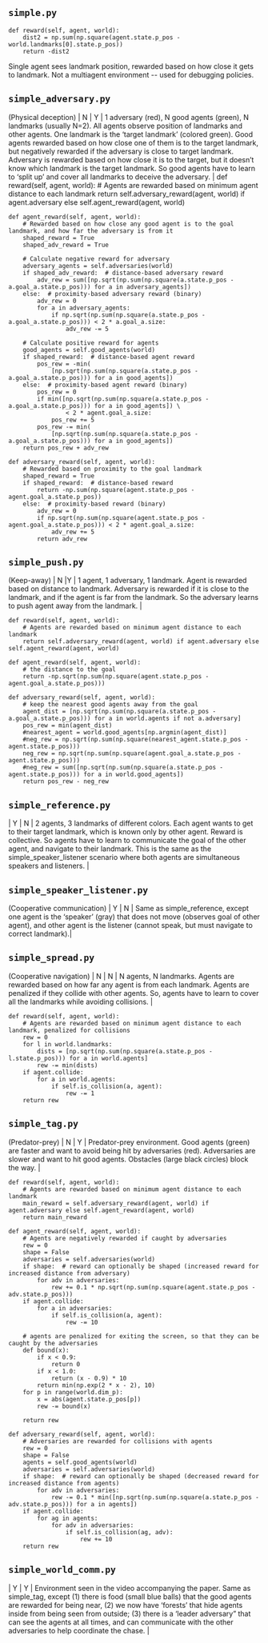 ## `simple.py`

    def reward(self, agent, world):
        dist2 = np.sum(np.square(agent.state.p_pos - world.landmarks[0].state.p_pos))
        return -dist2

Single agent sees landmark position, rewarded based on how close it gets to landmark. Not a multiagent environment -- used for debugging policies.


## `simple_adversary.py` 

(Physical deception) | N | Y | 1 adversary (red), N good agents (green), N landmarks (usually N=2). All agents observe position of landmarks and other agents. One landmark is the ‘target landmark’ (colored green). Good agents rewarded based on how close one of them is to the target landmark, but negatively rewarded if the adversary is close to target landmark. Adversary is rewarded based on how close it is to the target, but it doesn’t know which landmark is the target landmark. So good agents have to learn to ‘split up’ and cover all landmarks to deceive the adversary. |
    def reward(self, agent, world):
        # Agents are rewarded based on minimum agent distance to each landmark
        return self.adversary_reward(agent, world) if agent.adversary else self.agent_reward(agent, world)

    def agent_reward(self, agent, world):
        # Rewarded based on how close any good agent is to the goal landmark, and how far the adversary is from it
        shaped_reward = True
        shaped_adv_reward = True

        # Calculate negative reward for adversary
        adversary_agents = self.adversaries(world)
        if shaped_adv_reward:  # distance-based adversary reward
            adv_rew = sum([np.sqrt(np.sum(np.square(a.state.p_pos - a.goal_a.state.p_pos))) for a in adversary_agents])
        else:  # proximity-based adversary reward (binary)
            adv_rew = 0
            for a in adversary_agents:
                if np.sqrt(np.sum(np.square(a.state.p_pos - a.goal_a.state.p_pos))) < 2 * a.goal_a.size:
                    adv_rew -= 5

        # Calculate positive reward for agents
        good_agents = self.good_agents(world)
        if shaped_reward:  # distance-based agent reward
            pos_rew = -min(
                [np.sqrt(np.sum(np.square(a.state.p_pos - a.goal_a.state.p_pos))) for a in good_agents])
        else:  # proximity-based agent reward (binary)
            pos_rew = 0
            if min([np.sqrt(np.sum(np.square(a.state.p_pos - a.goal_a.state.p_pos))) for a in good_agents]) \
                    < 2 * agent.goal_a.size:
                pos_rew += 5
            pos_rew -= min(
                [np.sqrt(np.sum(np.square(a.state.p_pos - a.goal_a.state.p_pos))) for a in good_agents])
        return pos_rew + adv_rew

    def adversary_reward(self, agent, world):
        # Rewarded based on proximity to the goal landmark
        shaped_reward = True
        if shaped_reward:  # distance-based reward
            return -np.sum(np.square(agent.state.p_pos - agent.goal_a.state.p_pos))
        else:  # proximity-based reward (binary)
            adv_rew = 0
            if np.sqrt(np.sum(np.square(agent.state.p_pos - agent.goal_a.state.p_pos))) < 2 * agent.goal_a.size:
                adv_rew += 5
            return adv_rew


## `simple_push.py` 

(Keep-away) | N |Y  | 1 agent, 1 adversary, 1 landmark. Agent is rewarded based on distance to landmark. Adversary is rewarded if it is close to the landmark, and if the agent is far from the landmark. So the adversary learns to push agent away from the landmark. |

    def reward(self, agent, world):
        # Agents are rewarded based on minimum agent distance to each landmark
        return self.adversary_reward(agent, world) if agent.adversary else self.agent_reward(agent, world)

    def agent_reward(self, agent, world):
        # the distance to the goal
        return -np.sqrt(np.sum(np.square(agent.state.p_pos - agent.goal_a.state.p_pos)))

    def adversary_reward(self, agent, world):
        # keep the nearest good agents away from the goal
        agent_dist = [np.sqrt(np.sum(np.square(a.state.p_pos - a.goal_a.state.p_pos))) for a in world.agents if not a.adversary]
        pos_rew = min(agent_dist)
        #nearest_agent = world.good_agents[np.argmin(agent_dist)]
        #neg_rew = np.sqrt(np.sum(np.square(nearest_agent.state.p_pos - agent.state.p_pos)))
        neg_rew = np.sqrt(np.sum(np.square(agent.goal_a.state.p_pos - agent.state.p_pos)))
        #neg_rew = sum([np.sqrt(np.sum(np.square(a.state.p_pos - agent.state.p_pos))) for a in world.good_agents])
        return pos_rew - neg_rew
    

## `simple_reference.py` 

| Y | N | 2 agents, 3 landmarks of different colors. Each agent wants to get to their target landmark, which is known only by other agent. Reward is collective. So agents have to learn to communicate the goal of the other agent, and navigate to their landmark. This is the same as the simple_speaker_listener scenario where both agents are simultaneous speakers and listeners. |


## `simple_speaker_listener.py` 

(Cooperative communication) | Y | N | Same as simple_reference, except one agent is the ‘speaker’ (gray) that does not move (observes goal of other agent), and other agent is the listener (cannot speak, but must navigate to correct landmark).|


## `simple_spread.py` 

(Cooperative navigation) | N | N | N agents, N landmarks. Agents are rewarded based on how far any agent is from each landmark. Agents are penalized if they collide with other agents. So, agents have to learn to cover all the landmarks while avoiding collisions. |

    def reward(self, agent, world):
        # Agents are rewarded based on minimum agent distance to each landmark, penalized for collisions
        rew = 0
        for l in world.landmarks:
            dists = [np.sqrt(np.sum(np.square(a.state.p_pos - l.state.p_pos))) for a in world.agents]
            rew -= min(dists)
        if agent.collide:
            for a in world.agents:
                if self.is_collision(a, agent):
                    rew -= 1
        return rew

## `simple_tag.py` 

(Predator-prey) | N | Y | Predator-prey environment. Good agents (green) are faster and want to avoid being hit by adversaries (red). Adversaries are slower and want to hit good agents. Obstacles (large black circles) block the way. |

    def reward(self, agent, world):
        # Agents are rewarded based on minimum agent distance to each landmark
        main_reward = self.adversary_reward(agent, world) if agent.adversary else self.agent_reward(agent, world)
        return main_reward

    def agent_reward(self, agent, world):
        # Agents are negatively rewarded if caught by adversaries
        rew = 0
        shape = False
        adversaries = self.adversaries(world)
        if shape:  # reward can optionally be shaped (increased reward for increased distance from adversary)
            for adv in adversaries:
                rew += 0.1 * np.sqrt(np.sum(np.square(agent.state.p_pos - adv.state.p_pos)))
        if agent.collide:
            for a in adversaries:
                if self.is_collision(a, agent):
                    rew -= 10

        # agents are penalized for exiting the screen, so that they can be caught by the adversaries
        def bound(x):
            if x < 0.9:
                return 0
            if x < 1.0:
                return (x - 0.9) * 10
            return min(np.exp(2 * x - 2), 10)
        for p in range(world.dim_p):
            x = abs(agent.state.p_pos[p])
            rew -= bound(x)

        return rew

    def adversary_reward(self, agent, world):
        # Adversaries are rewarded for collisions with agents
        rew = 0
        shape = False
        agents = self.good_agents(world)
        adversaries = self.adversaries(world)
        if shape:  # reward can optionally be shaped (decreased reward for increased distance from agents)
            for adv in adversaries:
                rew -= 0.1 * min([np.sqrt(np.sum(np.square(a.state.p_pos - adv.state.p_pos))) for a in agents])
        if agent.collide:
            for ag in agents:
                for adv in adversaries:
                    if self.is_collision(ag, adv):
                        rew += 10
        return rew


## `simple_world_comm.py` 

| Y | Y | Environment seen in the video accompanying the paper. Same as simple_tag, except (1) there is food (small blue balls) that the good agents are rewarded for being near, (2) we now have ‘forests’ that hide agents inside from being seen from outside; (3) there is a ‘leader adversary” that can see the agents at all times, and can communicate with the other adversaries to help coordinate the chase. |